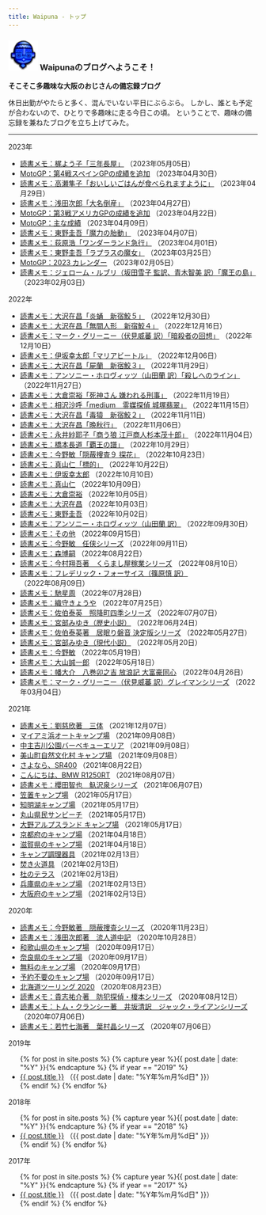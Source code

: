 ```yaml
---
title: Waipuna - トップ
---
```

### <img src="assets/images/face.png" height="60"> Waipunaのブログへようこそ！

**そこそこ多趣味な大阪のおじさんの備忘録ブログ**

休日出勤がやたらと多く、混んでいない平日にぶらぶら。
しかし、誰とも予定が合わないので、ひとりで多趣味に走る今日この頃。
ということで、趣味の備忘録を兼ねたブログを立ち上げてみた。

---

<p class="mb-1">2023年</p>
<ul class="list-unstyled ms-3 mb-1">
<li><a href="pages/book-etc.html#kaji">読書メモ：梶よう子「三年長屋」</a> （2023年05月05日）</li>
<li><a href="pages/moto-2023gp.html">MotoGP：第4戦スペインGPの成績を追加</a> （2023年04月30日）</li>
<li><a href="pages/book-etc.html#takase">読書メモ：高瀬隼子「おいしいごはんが食べられますように」</a> （2023年04月29日）</li>
<li><a href="pages/book-asada.html">読書メモ：浅田次郎「大名倒産」</a> （2023年04月27日）</li>
<li><a href="pages/moto-2023gp.html">MotoGP：第3戦アメリカGPの成績を追加</a> （2023年04月22日）</li>
<li><a href="pages/moto-2023gp.html">MotoGP：主な成績</a> （2023年04月09日）</li>
<li><a href="pages/book-higashino.html">読書メモ：東野圭吾「魔力の胎動」</a> （2023年04月07日）</li>
<li><a href="pages/book-ogiwara.html">読書メモ：荻原浩「ワンダーランド急行」</a> （2023年04月01日）</li>
<li><a href="pages/book-higashino.html">読書メモ：東野圭吾「ラプラスの魔女」</a> （2023年03月25日）</li>
<li><a href="pages/moto-2023gp.html">MotoGP：2023 カレンダー</a> （2023年02月05日）</li>
<li><a href="pages/book-etc.html">読書メモ：ジェローム・ルブリ（坂田雪子 監訳、青木智美 訳）「魔王の島」</a> （2023年02月03日）</li>
</ul>

<p class="mb-1">2022年</p>
<ul class="list-unstyled ms-3 mb-1">
<li><a href="pages/book-osawa.html">読書メモ：大沢在昌「炎蛹　新宿鮫５」</a> （2022年12月30日）</li>
<li><a href="pages/book-osawa.html">読書メモ：大沢在昌「無間人形　新宿鮫４」</a> （2022年12月16日）</li>
<li><a href="pages/book-greaney.html">読書メモ：マーク・グリーニー（伏見威蕃 訳）「暗殺者の回想」</a> （2022年12月10日）</li>
<li><a href="pages/book-isaka.html">読書メモ：伊坂幸太郎「マリアビートル」</a> （2022年12月06日）</li>
<li><a href="pages/book-osawa.html">読書メモ：大沢在昌「屍蘭　新宿鮫３」</a> （2022年11月29日）</li>
<li><a href="pages/book-horowitz.html">読書メモ：アンソニー・ホロヴィッツ（山田蘭 訳）「殺しへのライン」</a> （2022年11月27日）</li>
<li><a href="pages/book-okura.html">読書メモ：大倉崇裕「死神さん 嫌われる刑事」</a> （2022年11月19日）</li>
<li><a href="pages/book-etc.html">読書メモ：相沢沙呼「medium　霊媒探偵 城塚翡翠」</a> （2022年11月15日）</li>
<li><a href="pages/book-osawa.html">読書メモ：大沢在昌「毒猿　新宿鮫２」</a> （2022年11月11日）</li>
<li><a href="pages/book-osawa.html">読書メモ：大沢在昌「晩秋行」</a> （2022年11月06日）</li>
<li><a href="pages/book-etc.html">読書メモ：永井紗耶子「商う狼 江戸商人杉本茂十郎」</a> （2022年11月04日）</li>
<li><a href="pages/book-hashimoto.html">読書メモ：橋本長道「覇王の譜」</a> （2022年10月29日）</li>
<li><a href="pages/book-konno.html">読書メモ：今野敏「隠蔽捜査９ 探花」</a> （2022年10月23日）</li>
<li><a href="pages/book-mayama.html">読書メモ：真山仁「標的」</a> （2022年10月22日）</li>
<li><a href="pages/book-isaka.html">読書メモ：伊坂幸太郎</a> （2022年10月10日）</li>
<li><a href="pages/book-mayama.html">読書メモ：真山仁</a> （2022年10月09日）</li>
<li><a href="pages/book-okura.html">読書メモ：大倉崇裕</a> （2022年10月05日）</li>
<li><a href="pages/book-osawa.html">読書メモ：大沢在昌</a> （2022年10月03日）</li>
<li><a href="pages/book-higashino.html">読書メモ：東野圭吾</a> （2022年10月02日）</li>
<li><a href="pages/book-horowitz.html">読書メモ：アンソニー・ホロヴィッツ（山田蘭 訳）</a> （2022年09月30日）</li>
<li><a href="pages/book-etc.html">読書メモ：その他</a> （2022年09月15日）</li>
<li><a href="pages/book-konno3.html">読書メモ：今野敏　任侠シリーズ</a> （2022年09月11日）</li>
<li><a href="pages/book-mori.html">読書メモ：森博嗣</a> （2022年08月22日）</li>
<li><a href="pages/book-imamura.html">読書メモ：今村翔吾著　くらまし屋稼業シリーズ</a> （2022年08月10日）</li>
<li><a href="pages/book-forsyth.html">読書メモ：フレデリック・フォーサイス（篠原慎 訳）</a> （2022年08月09日）</li>
<li><a href="pages/book-hase.html">読書メモ：馳星周</a> （2022年07月28日）</li>
<li><a href="pages/book-origami.html">読書メモ：織守きょうや</a> （2022年07月25日）</li>
<li><a href="pages/book-saeki2.html">読書メモ：佐伯泰英　照降町四季シリーズ</a> （2022年07月07日）</li>
<li><a href="pages/book-miyabe2.html">読書メモ：宮部みゆき（歴史小説）</a> （2022年06月24日）</li>
<li><a href="pages/book-saeki.html">読書メモ：佐伯泰英著　居眠り磐音 決定版シリーズ</a> （2022年05月27日）</li>
<li><a href="pages/book-miyabe.html">読書メモ：宮部みゆき（現代小説）</a> （2022年05月20日）</li>
<li><a href="pages/book-konno2.html">読書メモ：今野敏</a> （2022年05月19日）</li>
<li><a href="pages/book-oyama.html">読書メモ：大山誠一郎</a> （2022年05月18日）</li>
<li><a href="pages/book-ban.html">読書メモ：幡大介　八巻卯之吉 放浪記 大富豪同心</a> （2022年04月26日）</li>
<li><a href="pages/book-greaney.html">読書メモ：マーク・グリーニー（伏見威蕃 訳）グレイマンシリーズ</a> （2022年03月04日）</li>
</ul>

<p class="mb-1">2021年</p>
<ul class="list-unstyled ms-3 mb-1">
<li><a href="pages/book-liu.html">読書メモ：劉慈欣著　三体</a> （2021年12月07日）</li>
<li><a href="pages/camp-maiami.html">マイアミ浜オートキャンプ場</a> （2021年09月08日）</li>
<li><a href="pages/camp-chuzu.html">中主吉川公園バーベキューエリア</a> （2021年09月08日）</li>
<li><a href="pages/camp-miyama.html">美山町自然文化村 キャンプ場</a> （2021年09月08日）</li>
<li><a href="pages/moto-byesr.html">さよなら、SR400</a> （2021年08月22日）</li>
<li><a href="pages/moto-hellobmw.html">こんにちは、BMW R1250RT</a> （2021年08月07日）</li>
<li><a href="pages/book-sakurada.html">読書メモ：櫻田智也　魞沢泉シリーズ</a> （2021年06月07日）</li>
<li><a href="pages/camp-kasagi.html">笠置キャンプ場</a> （2021年05月17日）</li>
<li><a href="pages/camp-chimyoko.html">知明湖キャンプ場</a> （2021年05月17日）</li>
<li><a href="pages/camp-maruyama.html">丸山県民サンビーチ</a> （2021年05月17日）</li>
<li><a href="pages/camp-ohno.html">大野アルプスランド キャンプ場</a> （2021年05月17日）</li>
<li><a href="pages/camp-kyoto.html">京都府のキャンプ場</a> （2021年04月18日）</li>
<li><a href="pages/camp-shiga.html">滋賀県のキャンプ場</a> （2021年04月18日）</li>
<li><a href="pages/camp-cooking.html">キャンプ調理器具</a> （2021年02月13日）</li>
<li><a href="pages/camp-fire.html">焚き火道具</a> （2021年02月13日）</li>
<li><a href="pages/camp-mori.html">杜のテラス</a> （2021年02月13日）</li>
<li><a href="pages/camp-hyogo.html">兵庫県のキャンプ場</a> （2021年02月13日）</li>
<li><a href="pages/camp-osaka.html">大阪府のキャンプ場</a> （2021年02月13日）</li>
</ul>

<p class="mb-1">2020年</p>
<ul class="list-unstyled ms-3 mb-1">
<li><a href="pages/book-konno.html">読書メモ：今野敏著　隠蔽捜査シリーズ</a> （2020年11月23日）</li>
<li><a href="pages/book-asada.html">読書メモ：浅田次郎著　流人道中記</a> （2020年10月28日）</li>
<li><a href="pages/camp-wakayama.html">和歌山県のキャンプ場</a> （2020年09月17日）</li>
<li><a href="pages/camp-nara.html">奈良県のキャンプ場</a> （2020年09月17日）</li>
<li><a href="pages/camp-free.html">無料のキャンプ場</a> （2020年09月17日）</li>
<li><a href="pages/camp-ownway.html">予約不要のキャンプ場</a> （2020年09月17日）</li>
<li><a href="pages/moto-HT2020.html">北海道ツーリング 2020</a> （2020年08月23日）</li>
<li><a href="pages/book-kishi.html">読書メモ：貴志祐介著　防犯探偵・榎本シリーズ</a> （2020年08月12日）</li>
<li><a href="pages/book-clancy.html">読書メモ：トム・クランシー著　井坂清訳　ジャック・ライアンシリーズ</a> （2020年07月06日）</li>
<li><a href="pages/book-wakatake.html">読書メモ：若竹七海著　葉村晶シリーズ</a> （2020年07月06日）</li>
</ul>

<p class="mb-1">2019年</p>
<ul class="list-unstyled ms-3 mb-1">
{% for post in site.posts %}
{% capture year %}{{ post.date | date: "%Y" }}{% endcapture %}
{% if year == "2019" %}
<li>
<a href="{{ post.url }}">{{ post.title }}</a>
（{{ post.date | date: "%Y年%m月%d日" }}）
</li>
{% endif %}
{% endfor %}
</ul>

<p class="mb-1">2018年</p>
<ul class="list-unstyled ms-3 mb-1">
{% for post in site.posts %}
{% capture year %}{{ post.date | date: "%Y" }}{% endcapture %}
{% if year == "2018" %}
<li>
<a href="{{ post.url }}">{{ post.title }}</a>
（{{ post.date | date: "%Y年%m月%d日" }}）
</li>
{% endif %}
{% endfor %}
</ul>

<p class="mb-1">2017年</p>
<ul class="list-unstyled ms-3 mb-1">
{% for post in site.posts %}
{% capture year %}{{ post.date | date: "%Y" }}{% endcapture %}
{% if year == "2017" %}
<li>
<a href="{{ post.url }}">{{ post.title }}</a>
（{{ post.date | date: "%Y年%m月%d日" }}）
</li>
{% endif %}
{% endfor %}
</ul>

